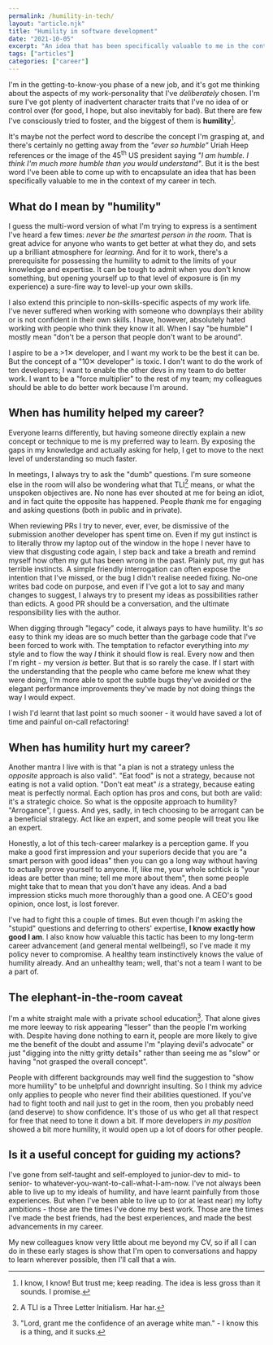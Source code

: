 ```yaml
---
permalink: /humility-in-tech/
layout: "article.njk"
title: "Humility in software development"
date: "2021-10-05"
excerpt: "An idea that has been specifically valuable to me in the context of my career in tech."
tags: ["articles"]
categories: ["career"]
---
```


I'm in the getting-to-know-you phase of a new job, and it's got me thinking about the aspects of my work-personality that I've _deliberately_ chosen. I'm sure I've got plenty of inadvertent character traits that I've no idea of or control over (for good, I hope, but also inevitably for bad). But there are few I've consciously tried to foster, and the biggest of them is **humility**[^1].

It's maybe not the perfect word to describe the concept I'm grasping at, and there's certainly no getting away from the _"ever so humble"_ Uriah Heep references or the image of the 45<sup>th</sup> US president saying _"I am humble. I think I'm much more humble than you would understand"_. But it is the best word I've been able to come up with to encapsulate an idea that has been specifically valuable to me in the context of my career in tech.

## What do I mean by "humility"

I guess the multi-word version of what I'm trying to express is a sentiment I've heard a few times: _never be the smartest person in the room._ That is great advice for anyone who wants to get better at what they do, and sets up a brilliant atmosphere for _learning_. And for it to work, there's a prerequisite for possessing the humility to admit to the limits of your knowledge and expertise. It can be tough to admit when you don't know something, but opening yourself up to that level of exposure is (in my experience) a sure-fire way to level-up your own skills.

I also extend this principle to non-skills-specific aspects of my work life. I've never suffered when working with someone who downplays their ability or is not confident in their own skills. I have, however, absolutely hated working with people who think they know it all. When I say "be humble" I mostly mean "don't be a person that people don't want to be around".

I aspire to be a >1✕ developer, and I want my work to be the best it can be. But the concept of a "10✕ developer" is toxic. I don't want to do the work of ten developers; I want to enable the other devs in my team to do better work. I want to be a "force multiplier" to the rest of my team; my colleagues should be able to do better work because I'm around.

## When has humility helped my career?

Everyone learns differently, but having someone directly explain a new concept or technique to me is my preferred way to learn. By exposing the gaps in my knowledge and actually asking for help, I get to move to the next level of understanding so much faster.

In meetings, I always try to ask the "dumb" questions. I'm sure someone else in the room will also be wondering what that TLI[^2] means, or what the unspoken objectives are. No none has ever shouted at me for being an idiot, and in fact quite the opposite has happened. People _thank_ me for engaging and asking questions (both in public and in private).

When reviewing PRs I try to never, ever, ever, be dismissive of the submission another developer has spent time on. Even if my gut instinct is to literally throw my laptop out of the window in the hope I never have to view that disgusting code again, I step back and take a breath and remind myself how often my gut has been wrong in the past. Plainly put, my gut has terrible instincts. A simple friendly interrogation can often expose the intention that I've missed, or the bug I didn't realise needed fixing. No-one writes bad code on purpose, and even if I've got a lot to say and many changes to suggest, I always try to present my ideas as possibilities rather than edicts. A good PR should be a conversation, and the ultimate responsibility lies with the author.

When digging through "legacy" code, it always pays to have humility. It's _so_ easy to think my ideas are so much better than the garbage code that I've been forced to work with. The temptation to refactor everything into _my_ style and to flow the way _I_ think it should flow is real. Every now and then I'm right - my version _is_ better. But that is so rarely the case. If I start with the understanding that the people who came before me knew what they were doing, I'm more able to spot the subtle bugs they've avoided or the elegant performance improvements they've made by not doing things the way I would expect.

I wish I'd learnt that last point so much sooner - it would have saved a lot of time and painful on-call refactoring!

## When has humility hurt my career?

Another mantra I live with is that "a plan is not a strategy unless the _opposite_ approach is also valid". "Eat food" is not a strategy, because not eating is not a valid option. "Don't eat meat" _is_ a strategy, because eating meat is perfectly normal. Each option has pros and cons, but both are valid: it's a strategic choice. So what is the opposite approach to humility? "Arrogance", I guess. And yes, sadly, in tech choosing to be arrogant can be a beneficial strategy. Act like an expert, and some people will treat you like an expert.

Honestly, a lot of this tech-career malarkey is a perception game. If you make a good first impression and your superiors decide that you are "a smart person with good ideas" then you can go a long way without having to actually prove yourself to anyone. If, like me, your whole schtick is "your ideas are better than mine; tell me more about them", then some people might take that to mean that you don't have any ideas. And a bad impression sticks much more thoroughly than a good one. A CEO's good opinion, once lost, is lost forever.

I've had to fight this a couple of times. But even though I'm asking the "stupid" questions and deferring to others' expertise, **I know exactly how good I am**. I also know how valuable this tactic has been to my long-term career advancement (and general mental wellbeing!), so I've made it my policy never to compromise. A healthy team instinctively knows the value of humility already. And an unhealthy team; well, that's not a team I want to be a part of.

## The elephant-in-the-room caveat

I'm a white straight male with a private school education[^3]. That alone gives me more leeway to risk appearing "lesser" than the people I'm working with. Despite having done nothing to earn it, people are more likely to give me the benefit of the doubt and assume I'm "playing devil's advocate" or just "digging into the nitty gritty details" rather than seeing me as "slow" or having "not grasped the overall concept".

People with different backgrounds may well find the suggestion to "show more humility" to be unhelpful and downright insulting. So I think my advice only applies to people who never find their abilities questioned. If you've had to fight tooth and nail just to get in the room, then you probably need (and deserve) to show confidence. It's those of us who get all that respect for free that need to tone it down a bit. If more developers _in my position_ showed a bit more humility, it would open up a lot of doors for other people.

## Is it a useful concept for guiding my actions?

I've gone from self-taught and self-employed to junior-dev to mid- to senior- to whatever-you-want-to-call-what-I-am-now. I've not always been able to live up to my ideals of humility, and have learnt painfully from those experiences. But when I've been able to live up to (or at least near) my lofty ambitions - those are the times I've done my best work. Those are the times I've made the best friends, had the best experiences, and made the best advancements in my career.

My new colleagues know very little about me beyond my CV, so if all I can do in these early stages is show that I'm open to conversations and happy to learn wherever possible, then I'll call that a win.

[^1]: I know, I know! But trust me; keep reading. The idea is less gross than it sounds. I promise.
[^2]: A TLI is a Three Letter Initialism. Har har.
[^3]: "Lord, grant me the confidence of an average white man." - I know this is a thing, and it sucks.
